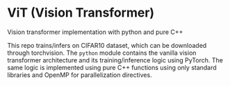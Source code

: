 # ViT (Vision Transformer)
Vision transformer implementation with python and pure C++

This repo trains/infers on CIFAR10 dataset, which can be downloaded through torchvision.
The `python` module contains the vanilla vision transformer architecture and its training/inference logic using PyTorch.
The same logic is implemented using pure C++ functions using only standard libraries and OpenMP for parallelization directives.
